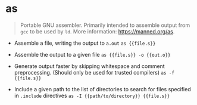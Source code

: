 # as
> Portable GNU assembler.
> Primarily intended to assemble output from `gcc` to be used by `ld`.
> More information: <https://manned.org/as>.

- Assemble a file, writing the output to `a.out`
`as {{file.s}}`

- Assemble the output to a given file
`as {{file.s}} -o {{out.o}}`

- Generate output faster by skipping whitespace and comment preprocessing. (Should only be used for trusted compilers)
`as -f {{file.s}}`

- Include a given path to the list of directories to search for files specified in `.include` directives
`as -I {{path/to/directory}} {{file.s}}`
